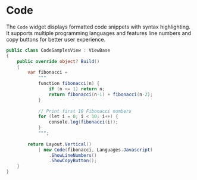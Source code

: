 # Code

<Ingress Text="Display beautifully formatted code snippets with syntax highlighting, line numbers, and copy functionality for multiple programming languages." />

The `Code` widget displays formatted code snippets with syntax highlighting. It supports multiple programming languages and features line numbers and copy buttons for better user experience.

```csharp demo-tabs 
public class CodeSamplesView : ViewBase
{
    public override object? Build()
    {
        var fibonacci = 
            """
            function fibonacci(n) {
                if (n <= 1) return n;
                return fibonacci(n-1) + fibonacci(n-2);
            }
            
            // Print first 10 Fibonacci numbers
            for (let i = 0; i < 10; i++) {
                console.log(fibonacci(i));
            }
            """;
            
        return Layout.Vertical()
            | new Code(fibonacci, Languages.Javascript)
                .ShowLineNumbers()
                .ShowCopyButton();
    }
}
```

<WidgetDocs Type="Ivy.Code" ExtensionTypes="Ivy.CodeExtensions" SourceUrl="https://github.com/Ivy-Interactive/Ivy-Framework/blob/main/Ivy/Widgets/Primitives/Code.cs"/>
